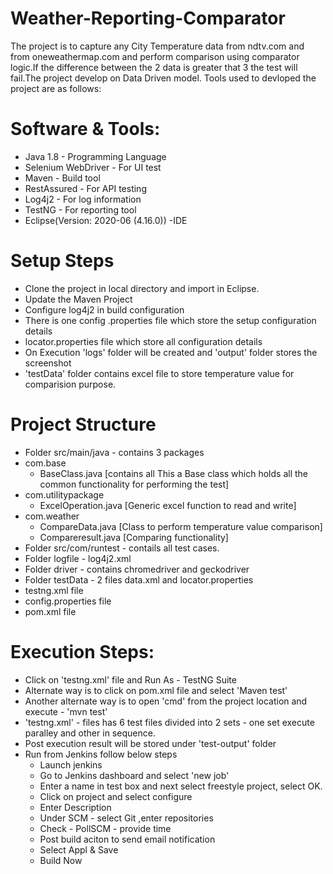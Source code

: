 # Weather-Reporting-Comparator

The project is to capture any City Temperature data from ndtv.com and from oneweathermap.com and perform comparison using comparator logic.If the difference between the 2 data is greater that 3 the test will fail.The project develop on Data Driven model. Tools used to devloped the project are as follows:

# Software & Tools:

- Java 1.8 - Programming Language
- Selenium WebDriver - For UI test
- Maven - Build tool 
- RestAssured - For API testing
- Log4j2 - For log information
- TestNG - For reporting tool
- Eclipse(Version: 2020-06 (4.16.0)) -IDE


# Setup Steps

- Clone the project in local directory and import in Eclipse.
- Update the Maven Project
- Configure log4j2 in build configuration
- There is one config .properties file which store the setup configuration details
- locator.properties file which store all configuration details
- On Execution 'logs' folder will be created and 'output' folder stores the screenshot
- 'testData' folder contains excel file to store temperature value for comparision purpose.

# Project Structure

- Folder src/main/java - contains 3 packages 
 - com.base 
    - BaseClass.java [contains all This a Base class which holds all the common functionality for performing the test]
 - com.utilitypackage 
    - ExcelOperation.java [Generic excel function to read and write]
 - com.weather 
    - CompareData.java [Class to perform temperature value comparison]
    - Compareresult.java [Comparing functionality]
- Folder src/com/runtest - contails all test cases.
- Folder logfile - log4j2.xml
- Folder driver - contains chromedriver and geckodriver
- Folder testData - 2 files data.xml and locator.properties
- testng.xml file
- config.properties file
- pom.xml file



# Execution Steps:

- Click on 'testng.xml' file and Run As - TestNG Suite
- Alternate way is to click on pom.xml file and select 'Maven test'
- Another alternate way is to open 'cmd' from the project location and execute - 'mvn test'
- 'testng.xml' - files has 6 test files  divided into 2 sets - one set execute paralley and other in sequence.
- Post execution result will be stored under 'test-output' folder
- Run from Jenkins follow below steps
  - Launch jenkins
  - Go to Jenkins dashboard and select 'new job'
  - Enter a name in test box and next select freestyle project, select OK.
  - Click on project and select configure
  - Enter Description
  - Under SCM - select Git ,enter repositories
  - Check - PollSCM - provide time 
  - Post build aciton to send email notification
  - Select Appl & Save 
  - Build Now









